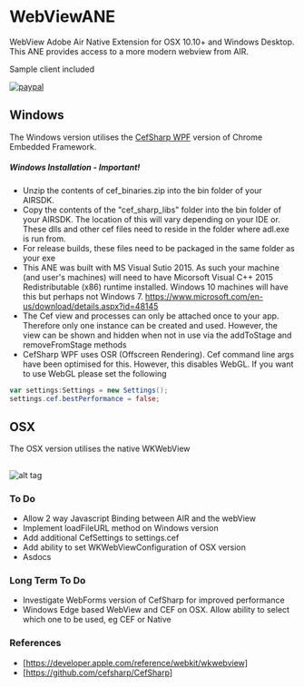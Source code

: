 # WebViewANE 

WebView Adobe Air Native Extension for OSX 10.10+ and Windows Desktop.
This ANE provides access to a more modern webview from AIR.

Sample client included

[![paypal](https://www.paypalobjects.com/en_US/i/btn/btn_donateCC_LG.gif)](https://www.paypal.com/cgi-bin/webscr?cmd=_s-xclick&hosted_button_id=5UR2T52J633RC)


## Windows
The Windows version utilises the [CefSharp WPF](https://github.com/cefsharp/CefSharp) version of Chrome Embedded Framework.

##### Windows Installation - Important!

* Unzip the contents of cef_binaries.zip into the bin folder of your AIRSDK. 
* Copy the contents of the "cef_sharp_libs" folder into the bin folder of your AIRSDK. 
The location of this will vary depending on your IDE or. These dlls and other cef files need to reside in the folder where adl.exe is run from.
* For release builds, these files need to be packaged in the same folder as your exe
* This ANE was built with MS Visual Sutio 2015. As such your machine (and user's machines) will need to have Micorsoft Visual C++ 2015 Redistributable (x86) runtime installed. Windows 10 machines will have this but perhaps not Windows 7.
https://www.microsoft.com/en-us/download/details.aspx?id=48145
* The Cef view and processes can only be attached once to your app. Therefore only one instance can be created and used.
However, the view can be shown and hidden when not in use via the addToStage and removeFromStage methods
* CefSharp WPF uses OSR (Offscreen Rendering). Cef command line args have been optimised for this. However, this disables WebGL. If you want to use WebGL please set the following 
```actionscript
var settings:Settings = new Settings();
settings.cef.bestPerformance = false;
```

## OSX

The OSX version utilises the native WKWebView

## 

![alt tag](https://raw.githubusercontent.com/tuarua/WebViewANE/master/screenshots/screenshot1.jpg)


### To Do
* Allow 2 way Javascript Binding between AIR and the webView
* Implement loadFileURL method on Windows version
* Add additional CefSettings to settings.cef
* Add ability to set WKWebViewConfiguration of OSX version
* Asdocs


### Long Term To Do
* Investigate WebForms version of CefSharp for improved performance
* Windows Edge based WebView and CEF on OSX. Allow ability to select which one to be used, eg CEF or Native

### References
* [https://developer.apple.com/reference/webkit/wkwebview]
* [https://github.com/cefsharp/CefSharp]
